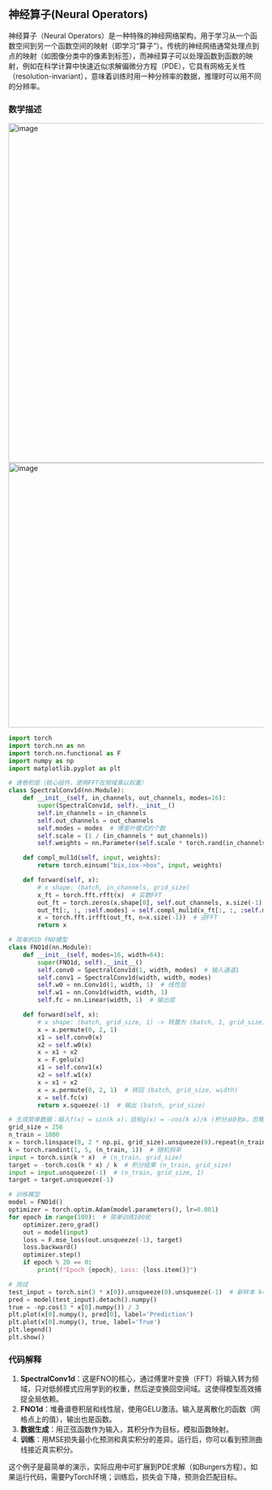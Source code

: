 ## 神经算子(Neural Operators)
神经算子（Neural Operators）是一种特殊的神经网络架构，用于学习从一个函数空间到另一个函数空间的映射（即学习“算子”）。传统的神经网络通常处理点到点的映射（如图像分类中的像素到标签），而神经算子可以处理函数到函数的映射，例如在科学计算中快速近似求解偏微分方程（PDE），它具有网格无关性（resolution-invariant），意味着训练时用一种分辨率的数据，推理时可以用不同的分辨率。

### 数学描述
<img width="982" height="671" alt="image" src="https://github.com/user-attachments/assets/ff261a8f-9397-4c75-a14e-f93170346591" />


<img width="1021" height="523" alt="image" src="https://github.com/user-attachments/assets/8f275f27-a9f9-4b14-b635-ebcd5720c1c2" />


```python
import torch
import torch.nn as nn
import torch.nn.functional as F
import numpy as np
import matplotlib.pyplot as plt

# 谱卷积层（核心组件，使用FFT在频域乘以权重）
class SpectralConv1d(nn.Module):
    def __init__(self, in_channels, out_channels, modes=16):
        super(SpectralConv1d, self).__init__()
        self.in_channels = in_channels
        self.out_channels = out_channels
        self.modes = modes  # 傅里叶模式的个数
        self.scale = (1 / (in_channels * out_channels))
        self.weights = nn.Parameter(self.scale * torch.rand(in_channels, out_channels, self.modes, dtype=torch.cfloat))

    def compl_mul1d(self, input, weights):
        return torch.einsum("bix,iox->box", input, weights)

    def forward(self, x):
        # x shape: (batch, in_channels, grid_size)
        x_ft = torch.fft.rfft(x)  # 实数FFT
        out_ft = torch.zeros(x.shape[0], self.out_channels, x.size(-1) // 2 + 1, dtype=torch.cfloat, device=x.device)
        out_ft[:, :, :self.modes] = self.compl_mul1d(x_ft[:, :, :self.modes], self.weights)
        x = torch.fft.irfft(out_ft, n=x.size(-1))  # 逆FFT
        return x

# 简单的1D FNO模型
class FNO1d(nn.Module):
    def __init__(self, modes=16, width=64):
        super(FNO1d, self).__init__()
        self.conv0 = SpectralConv1d(1, width, modes)  # 输入通道1
        self.conv1 = SpectralConv1d(width, width, modes)
        self.w0 = nn.Conv1d(1, width, 1)  # 线性层
        self.w1 = nn.Conv1d(width, width, 1)
        self.fc = nn.Linear(width, 1)  # 输出层

    def forward(self, x):
        # x shape: (batch, grid_size, 1) -> 转置为 (batch, 1, grid_size)
        x = x.permute(0, 2, 1)
        x1 = self.conv0(x)
        x2 = self.w0(x)
        x = x1 + x2
        x = F.gelu(x)
        x1 = self.conv1(x)
        x2 = self.w1(x)
        x = x1 + x2
        x = x.permute(0, 2, 1)  # 转回 (batch, grid_size, width)
        x = self.fc(x)
        return x.squeeze(-1)  # 输出 (batch, grid_size)

# 生成简单数据：输入f(x) = sin(k x)，目标g(x) = -cos(k x)/k (积分从0到x，忽略常数)
grid_size = 256
n_train = 1000
x = torch.linspace(0, 2 * np.pi, grid_size).unsqueeze(0).repeat(n_train, 1)  # (n_train, grid_size)
k = torch.randint(1, 5, (n_train, 1))  # 随机频率
input = torch.sin(k * x)  # (n_train, grid_size)
target = -torch.cos(k * x) / k  # 积分结果 (n_train, grid_size)
input = input.unsqueeze(-1)  # (n_train, grid_size, 1)
target = target.unsqueeze(-1)

# 训练模型
model = FNO1d()
optimizer = torch.optim.Adam(model.parameters(), lr=0.001)
for epoch in range(100):  # 简单训练100轮
    optimizer.zero_grad()
    out = model(input)
    loss = F.mse_loss(out.unsqueeze(-1), target)
    loss.backward()
    optimizer.step()
    if epoch % 20 == 0:
        print(f"Epoch {epoch}, Loss: {loss.item()}")

# 测试
test_input = torch.sin(3 * x[0]).unsqueeze(0).unsqueeze(-1)  # 新样本 k=3
pred = model(test_input).detach().numpy()
true = -np.cos(3 * x[0].numpy()) / 3
plt.plot(x[0].numpy(), pred[0], label='Prediction')
plt.plot(x[0].numpy(), true, label='True')
plt.legend()
plt.show()
```

### 代码解释
1. **SpectralConv1d**：这是FNO的核心，通过傅里叶变换（FFT）将输入转为频域，只对低频模式应用学到的权重，然后逆变换回空间域。这使得模型高效捕捉全局依赖。
2. **FNO1d**：堆叠谱卷积层和线性层，使用GELU激活。输入是离散化的函数（网格点上的值），输出也是函数。
3. **数据生成**：用正弦函数作为输入，其积分作为目标，模拟函数映射。
4. **训练**：用MSE损失最小化预测和真实积分的差异。运行后，你可以看到预测曲线接近真实积分。

这个例子是最简单的演示，实际应用中可扩展到PDE求解（如Burgers方程）。如果运行代码，需要PyTorch环境；训练后，损失会下降，预测会匹配目标。
